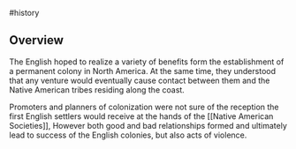 #history 
## Overview 
The English hoped to realize a variety of benefits form  the establishment of a permanent colony in North America.
At the same time, they understood that any venture would eventually cause contact between them and the Native American tribes residing along the coast.

Promoters and planners of colonization were not sure of the reception the first English settlers would receive at the hands of the [[Native American Societies]], However both good and bad relationships formed and ultimately lead to success of the English colonies, but also acts of violence.